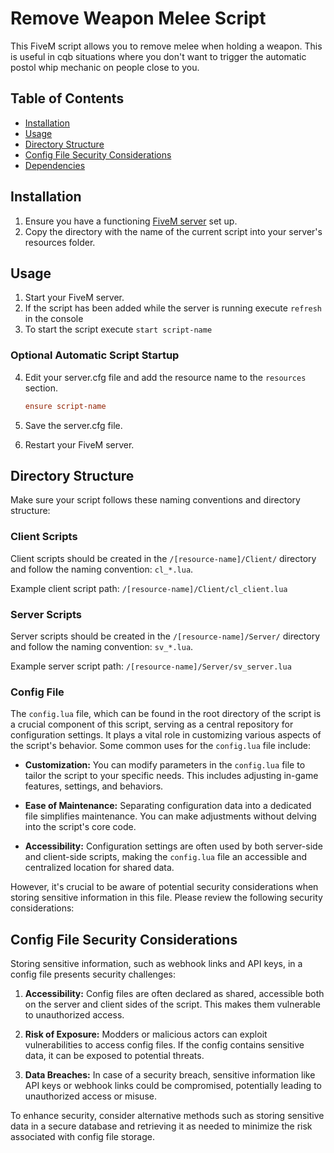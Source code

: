 # Remove Weapon Melee Script

This FiveM script allows you to remove melee when holding a weapon. This is useful in cqb situations where you don't want to trigger the automatic postol whip mechanic on people close to you.

## Table of Contents

- [Installation](#installation)
- [Usage](#usage)
- [Directory Structure](#directory-structure)
- [Config File Security Considerations](#config-file-security-considerations)
- [Dependencies](#dependencies)

## Installation

1. Ensure you have a functioning [FiveM server](https://fivem.net/) set up.
2. Copy the directory with the name of the current script into your server's resources folder.

## Usage

1. Start your FiveM server.
2. If the script has been added while the server is running execute `refresh` in the console
3. To start the script execute `start script-name`

### Optional Automatic Script Startup

4. Edit your server.cfg file and add the resource name to the `resources` section.

   ```ini
   ensure script-name
   ```

5. Save the server.cfg file.
6. Restart your FiveM server.

## Directory Structure

Make sure your script follows these naming conventions and directory structure:

### Client Scripts

Client scripts should be created in the `/[resource-name]/Client/` directory and follow the naming
convention: `cl_*.lua`.

Example client script path: `/[resource-name]/Client/cl_client.lua`

### Server Scripts

Server scripts should be created in the `/[resource-name]/Server/` directory and follow the naming
convention: `sv_*.lua`.

Example server script path: `/[resource-name]/Server/sv_server.lua`

### Config File

The `config.lua` file, which can be found in the root directory of the script is a crucial component of this script,
serving as a central repository for configuration settings. It plays a vital role in customizing various aspects of the
script's behavior. Some common uses for the `config.lua` file include:

- **Customization:** You can modify parameters in the `config.lua` file to tailor the script to your specific needs.
  This includes adjusting in-game features, settings, and behaviors.

- **Ease of Maintenance:** Separating configuration data into a dedicated file simplifies maintenance. You can make
  adjustments without delving into the script's core code.

- **Accessibility:** Configuration settings are often used by both server-side and client-side scripts, making
  the `config.lua` file an accessible and centralized location for shared data.

However, it's crucial to be aware of potential security considerations when storing sensitive information in this file. Please review the following security considerations:

## Config File Security Considerations

Storing sensitive information, such as webhook links and API keys, in a config file presents security challenges:

1. **Accessibility:** Config files are often declared as shared, accessible both on the server and client sides of the
   script. This makes them vulnerable to unauthorized access.

2. **Risk of Exposure:** Modders or malicious actors can exploit vulnerabilities to access config files. If the config
   contains sensitive data, it can be exposed to potential threats.

3. **Data Breaches:** In case of a security breach, sensitive information like API keys or webhook links could be
   compromised, potentially leading to unauthorized access or misuse.

To enhance security, consider alternative methods such as storing sensitive data in a secure database and retrieving it
as needed to minimize the risk associated with config file storage.
